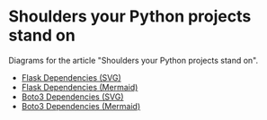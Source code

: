 # Shoulders your Python projects stand on

Diagrams for the article "Shoulders your Python projects stand on".

- [Flask Dependencies (SVG)](https://raw.githubusercontent.com/sethmlarson/diagrams/main/diagrams/shoulders-your-python-projects-stand-on/flask-deps.svg)
- [Flask Dependencies (Mermaid)](https://raw.githubusercontent.com/sethmlarson/diagrams/main/diagrams/shoulders-your-python-projects-stand-on/flask-deps.mermaid)
- [Boto3 Dependencies (SVG)](https://raw.githubusercontent.com/sethmlarson/diagrams/main/diagrams/shoulders-your-python-projects-stand-on/boto3-deps.svg)
- [Boto3 Dependencies (Mermaid)](https://raw.githubusercontent.com/sethmlarson/diagrams/main/diagrams/shoulders-your-python-projects-stand-on/boto3-deps.mermaid)

